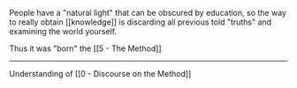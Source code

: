 People have a "natural light" that can be obscured by education, so the way to really obtain [[knowledge]] is discarding all previous told "truths" and examining the world yourself.

Thus it was "born" the [[5 - The Method]]

---

Understanding of [[0 - Discourse on the Method]]